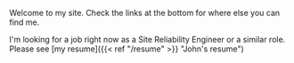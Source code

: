 Welcome to my site. Check the links at the bottom for where else you can find me.

I'm looking for a job right now as a Site Reliability Engineer or a similar role. Please see [my resume]({{< ref "/resume" >}} "John's resume")